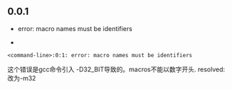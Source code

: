 ## 0.0.1
* error: macro names must be identifiers

* 
```
<command-line>:0:1: error: macro names must be identifiers
```
这个错误是gcc命令引入 -D32_BIT导致的。macros不能以数字开头.
resolved: 改为-m32